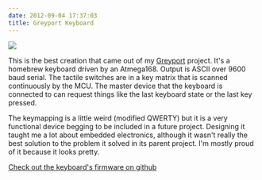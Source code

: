 ```yaml
---
date: 2012-09-04 17:37:03
title: Greyport Keyboard
---
```


[![](http://www.hackniac.com/blog/wp-content/uploads/2012/09/keyboard_top-1024x566.jpg)](http://www.hackniac.com/blog/wp-content/uploads/2012/09/keyboard_top.jpg)

This is the best creation that came out of my [Greyport](http://www.greyportal.com/) project. It's a homebrew keyboard driven by an Atmega168. Output is ASCII over 9600 baud serial. The tactile switches are in a key matrix that is scanned continuously by the MCU. The master device that the keyboard is connected to can request things like the last keyboard state or the last key pressed.

<!--more-->

The keymapping is a little weird (modified QWERTY) but it is a very functional device begging to be included in a future project. Designing it taught me a lot about embedded electronics, although it wasn't really the best solution to the problem it solved in its parent project. I'm mostly proud of it because it looks pretty.

[Check out the keyboard's firmware on github](https://github.com/jmptable/greyport/tree/master/Code/Firmware/Keyboard/firmware_v3)
